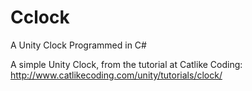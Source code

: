 # Cclock
A Unity Clock Programmed in C#

A simple Unity Clock, from the tutorial at Catlike Coding:
http://www.catlikecoding.com/unity/tutorials/clock/
